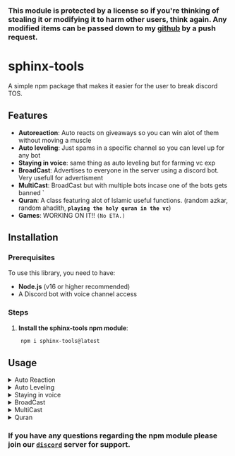 ### This module is protected by a license so if you're thinking of stealing it or modifying it to harm other users, think again. Any modified items can be passed down to my <a href="https://github.com/vrzc/sphinx-tools">github</a> by a push request.

# sphinx-tools

A simple npm package that makes it easier for the user to break discord TOS.

## Features

- **Autoreaction**: Auto reacts on giveaways so you can win alot of them without moving a muscle
- **Auto leveling**: Just spams in a specific channel so you can level up for any bot
- **Staying in voice**: same thing as auto leveling but for farming vc exp
- **BroadCast**: Advertises to everyone in the server using a discord bot. Very usefull for advertisment 
- **MultiCast**: BroadCast but with multiple bots incase one of the bots gets banned `
- **Quran**: A class featuring alot of Islamic useful functions. (random azkar, random ahadith, **`playing the holy quran in the vc`**)
- **Games**: WORKING ON IT!! `(No ETA.)`

## Installation

### Prerequisites

To use this library, you need to have:

- **Node.js** (v16 or higher recommended)
- A Discord bot with voice channel access

### Steps

1. **Install the sphinx-tools npm module**:

```bash
    npm i sphinx-tools@latest
```

## Usage
<details><summary>Auto Reaction</summary>

# AutoReaction SelfBOT

AutoReaction allows the selfbot to join giveaways automatically, provides the message links and win updates also includes stat system.

## Features

- **Interaction buttons**: Clicks on button interactions
- **Normal emoji reacts**: Clicks on normal reacts
- **Stats**: `JSON DB` with `win` and `joins` data

## Installation

### Prerequisites

To use this library, you need to have:

- **Node.js** (v16 or higher recommended)
- A Discord bot with voice channel access

### Steps

1. **Install the sphinx-tools npm module**:

```bash
    npm i sphinx-tools@latest
```

3. **Set up your Discord bot**: Ensure that your Discord bot is configured and has permission to send messages in channels. You can find instructions on setting up a Discord bot [here](https://discordjs.guide/).

## Usage

### Import the User Class

In your bot’s code, import and initialize the `User` Class.

```typescript
const sphinxtools = require("sphinx-tools");

const { Client } = require('discord.js-selfbot-v13'); // works with any library that uses discord.js-like syntax;

const client = new Client();

// Create a new class bot
const Bot = new sphinxtools.user(client);
```
# Start Autoreaction

To start sending message to all your members, use the `Broadcast` method:
```typescript
Bot.autoreaction({
    customBotID: ["bot id's that you want the account to react on"], // optional option, There is 2 default bots


    timeout: 5000, // time you want the account to delay the reaction


    blacklistedwords: ["word1", "word2"], // Some admins like to see the accounts that uses autoreaction so this is a secuirty measure, put words like "test" so the bot won't react on these giveaways


    ownerId: "your id", //kind of an optional option, but you can put your id and that id will be returned when you win a giveaway

    
});

Bot.on("giveawayCreated", (data) => {
    console.log(data)
    // output: {url: messageURL, embed: the embed of the giveaway, bot: the bot that made the giveaway, owner: the id you put in ownerId}
})

Bot.on('wins', (data) => {
    console.log(data)
    //output: {data: message(Message Object), owner: the id you put in ownerId, inv: server Invite}
})

```

</details>
<details><summary>Auto Leveling</summary>

# AutoLeveling SelfBOT

it just spams in a specific TextChannel to farm exp.

## Features

- **2 Languages**: You can use English or arabic.
- **Gibberish Spamming**: spams random letters instead of words


## Installation

### Prerequisites

To use this library, you need to have:

- **Node.js** (v16 or higher recommended)
- A Discord bot with voice channel access

### Steps

1. **Install the sphinx-tools npm module**:

```bash
    npm i sphinx-tools@latest
```



## Usage

### Import the User Class

In your bot’s code, import and initialize the `User` Class.

```typescript
const sphinxtools = require("sphinx-tools");

const { Client } = require('discord.js-selfbot-v13'); // works with any library that uses discord.js-like syntax;

const client = new Client();

// Create a new class bot
const Bot = new sphinxtools.user(client);
```
# Start Auto Leveling

To start the auto leveling, use the `leveling` method.
```typescript
let lang = "eng"

Bot.leveling({
    channel: "channel you want the bot to spam in",

    randomLetters: false, // if true it spams random letters

    time: 10000, // delay between each message in ms

    type: lang == 'eng' ? 'eng' : 'ar' // The language, can be "ar"
})

Bot.stopLeveling() // Stops the leveling

Bot.restartLeveling() // Restarts the leveling process with the latest options. you can change the options.

```
</details>

<details><summary>Staying in voice</summary>

# Staying in Voice SelfBOT

Sits in a voice channel.

## Features

- **Sits in voice 24h**: That's all it does.


## Installation

### Prerequisites

To use this library, you need to have:

- **Node.js** (v16 or higher recommended)
- A Discord bot with voice channel access

### Steps

1. **Install the sphinx-tools npm module**:

```bash
    npm i sphinx-tools@latest
```



## Usage

### Import the User Class

In your bot’s code, import and initialize the `User` Class.

```typescript
const sphinxtools = require("sphinx-tools");

const { Client } = require('discord.js-selfbot-v13'); // works with any library that uses discord.js-like syntax;

const client = new Client();


const Bot = new sphinxtools.user(client);
```
# Start VoiceStay

```typescript
Bot.VoiceStay({
    guild: "The guild",
    channel: "The voice channel"
});

```

</details>
<details><summary>BroadCast</summary>

# BroadCast Bot

Broadcast bots are like super-fast messengers that can send important messages to all your members at once, without ban

## Features

- **BroadCast Function**: let's send message to all your members without ban
- **Customized Broadcast**: You can obtain all data such as duration, successes, failures, etc., on the broadcast status by using the Broadcast function.

## Installation

### Prerequisites

To use this library, you need to have:

- **Node.js** (v16 or higher recommended)
- A Discord bot with voice channel access

### Steps

1. **Install the sphinx-tools npm module**:

```bash
    npm i sphinx-tools@latest
```

3. **Set up your Discord bot**: Ensure that your Discord bot is configured and has permission to send messages in channels. You can find instructions on setting up a Discord bot [here](https://discordjs.guide/).

## Usage

### Import the Bot Class

In your bot’s code, import and initialize the `Bot` Class.

```typescript
const sphinxtools = require("sphinx-tools");

// Create a new Discord client
const client = new Discord.Client({intents:["Guilds", "GuildMembers", "GuildMessages","MessageContent"]});

// Create a new class bot
const Bot = new sphinxtools.bot(client);
```
# Start Broadcast

To start sending message to all your members, use the `Broadcast` method:
```typescript
// Start the Broadcast
const data = await Bot.Broadcast({
    guildID: '12345677890',
    message: "Hi, Here !",
    timeout: 2000,
    mention: true,
    logInfo: false,
});


// data will be returned after the broadcast is finished.
console.log(data);

```

</details>
<details><summary>MultiCast</summary>

# MultiCast Bot

Multi-cast bots are like personal assistants for your online server members. Imagine having a group of bots that can send different messages to different smaller server members. These bots can divide a big group into smaller ones, making it easy to send specific messages to each smaller group. It's like having a personal newsletter for every part of your server!

## Features

- **MultiCast Function**: let's send message to all your members with group of bots
- **Customized MultiCast**: You can obtain all data such as duration, successes, failures, etc., on the MultiCast status by using the MultiCast function.

## Installation

### Prerequisites

To use this library, you need to have:

- **Node.js** (v16 or higher recommended)
- A Discord bot with voice channel access

### Steps

1. **Install the sphinx-tools npm module**:

```bash
    npm i sphinx-tools@latest
```

3. **Set up your Discord bot**: Ensure that your Discord bot is configured and has permission to send messages in channels. You can find instructions on setting up a Discord bot [here](https://discordjs.guide/).

## Usage

### Import the Bot Class

In your bot’s code, import and initialize the `Bot` Class.

```typescript
const sphinxtools = require("sphinx-tools");

// Create a new Discord clients
const client = new Discord.Client({intents:["Guilds", "GuildMembers", "GuildMessages","MessageContent"]});

const client1 = new Discord.Client({intents:["Guilds", "GuildMembers", "GuildMessages","MessageContent"]});

const client2 = new Discord.Client({intents:["Guilds", "GuildMembers", "GuildMessages","MessageContent"]});

// Create a new class bot
const Bot = new sphinxtools.bot(client);
```
# Start MultiCast

To start sending message to all your members, use the `MultiCast` method:
```typescript
// Start the MultiCast
const data = await Bot.MultiCast({
    guildID: '12345677890',
    message: "Hi, Here !",
    bots:[client2,client1]
    timeout: 2000,
    mention: true,
    logInfo: false,
});


// Check the MultiCast status
console.log(data);

```

</details>
<details><summary>Quran</summary>

# Quran Audio Player

A simple Quran audio player for Discord bots. This project allows you to play Quran suras using Discord's voice system. The suras can be searched by their name or number, with an optional fuzzy search using the Levenshtein distance algorithm for improved matching.

## Features

- **Play Quran Sura**: Play a specific sura by name or number in a Discord voice channel.
- **Fuzzy Search**: Optionally search suras by name with Levenshtein distance for approximate matches.
- **Voice Connection**: Integrates seamlessly with Discord's voice connection for audio playback.

## Installation

### Prerequisites

To use this library, you need to have:

- **Node.js** (v16 or higher recommended)
- A Discord bot with voice channel access

### Steps

1. **Install the sphinx-tools npm module**:

```bash
    npm i sphinx-tools@latest
```

3. **Set up your Discord bot**: Ensure that your Discord bot is configured and has permission to join and speak in voice channels. You can find instructions on setting up a Discord bot [here](https://discordjs.guide/).

## Usage

### Import the Quran Class

In your bot’s code, import and initialize the `Quran` class.

```typescript
const sphinxtool = require("sphinx-tools");

const client = new Discord.Client({intents:["Guilds", "GuildMembers", "GuildMessages","MessageContent"]});
// Create a new Quran player instance
const sphinxtools = new sphinxtool.bot(client)
```
# Play a Sura
To play a sura by its name or number, use the `play` method. This will automatically fetch the corresponding audio and play it in the provided voice connection.
```typescript
// Play a sura by name
await sphinxtools.quran.play("Al-Fatiha", voiceConnection);

// Play a sura by number
await sphinxtools.quran.play(1, voiceConnection);

//Play a sura by a stringified number
await sphinxtools.quran.play('1', voiceConnection)

//Play a sura by the arabic name
await sphinxtools.quran.play('الفاتحة', voiceConnection)
```
# Stop the Playback
To stop the audio playback and disconnect from the voice channel, use the `stop` method:
```typescript
await sphinxtools.quran.stop(voiceConnection);
```

# Get Random Zekr/Ahadith
Functions that return random zekr/ahadith. you can add more by contributing!
```typescript
sphinxtools.quran.getRandomZekr()

sphinxtools.quran.getRandomHadith()
```

# Convert to Hejri Function!
Just know that this is not 100% accurate, it can be off by a day or so.

```typescript
sphinxtools.quran.convertToHejri(Date.now())
```

# Quizes
This returns a quesiton with 4 answers, 3 wrong and 1 right.

```typescript
sphinxtools.quran.quiz()
//output: {name: "question", answers: [{"shuffledAnswers"}]}
```

## API

### `Quran` Class

The `Quran` class provides methods to play suras and manage the audio playback.

#### `play(suraName: string | number, voiceConnection: VoiceConnection, useLevenshtein: boolean = false): Promise<void>`

Plays the audio of a sura based on its name or number.

- **Parameters**:
  - `suraName` (string | number): The name or number of the sura to play.
  - `voiceConnection` (VoiceConnection): The voice connection to subscribe to.
  - `useLevenshtein` (boolean, optional): If `true`, performs fuzzy searching for the sura name using Levenshtein distance. Default is `false`.
- **Returns**: A promise that resolves when the sura starts playing.
- **Throws**: An error if the sura is not found.

#### `stop(voiceConnection: VoiceConnection): Promise<void>`

Stops the current audio playback and disconnects from the voice channel.

- **Parameters**:
  - `voiceConnection` (VoiceConnection): The voice connection to destroy.
- **Returns**: A promise that resolves once the connection is destroyed.

#### Private Methods (Used Internally)

- `findSuraFromName(name: string, useLevenshtein: boolean = false): Sura | null` - Searches for a sura by name, optionally using Levenshtein distance.
- `findSuraFromNumber(id: {number: string | number} | null): Sura | null` - Searches for a sura by its number.
- `isNumber(str: string): boolean` - Utility function to check if a string represents a number.

### Sura Data

The suras data is stored in a JSON file (`suras.json`) in the following format:

```json
{
  "001": {
    "ar": "الفاتحة",
    "eng": "Al-Fatiha",
    "number": "001"
  },
  "002": {
    "ar": "البقرة",
    "eng": "Al-Baqarah",
    "number": "002"
  },
  ...
}
```
Each sura has the following fields:
- `ar`: Arabic name of the sura.
- `eng`: English name of the sura.
- `number`: The sura's number.

</details>

### If you have any questions regarding the npm module please join our <a href="https://discord.gg/M7sKda96GC">`discord`</a> server for support.

